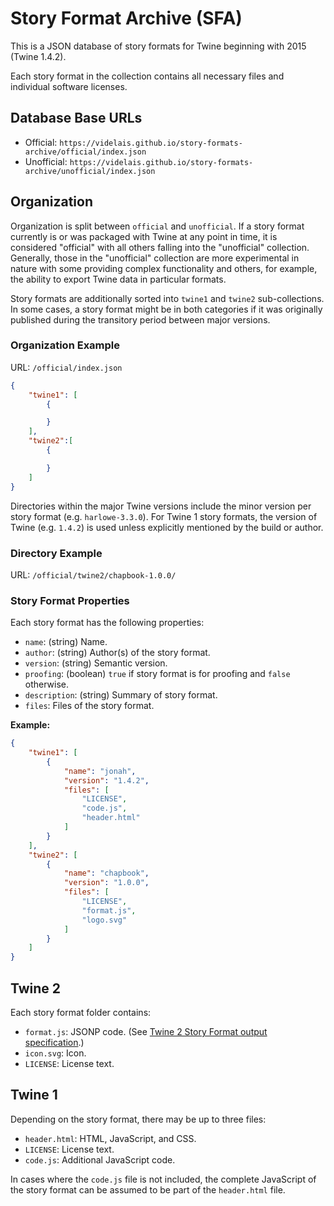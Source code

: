 # Story Format Archive (SFA)

This is a JSON database of story formats for Twine beginning with 2015 (Twine 1.4.2).

Each story format in the collection contains all necessary files and individual software licenses.

## Database Base URLs

- Official: `https://videlais.github.io/story-formats-archive/official/index.json`
- Unofficial: `https://videlais.github.io/story-formats-archive/unofficial/index.json`

## Organization

Organization is split between `official` and `unofficial`. If a story format currently is or was packaged with Twine at any point in time, it is considered "official" with all others falling into the "unofficial" collection. Generally, those in the "unofficial" collection are more experimental in nature with some providing complex functionality and others, for example, the ability to export Twine data in particular formats.

Story formats are additionally sorted into `twine1` and `twine2` sub-collections. In some cases, a story format might be in both categories if it was originally published during the transitory period between major versions.

### Organization Example

URL: `/official/index.json`

```json
{
    "twine1": [
        {

        }
    ],
    "twine2":[
        {

        }
    ]
}
```

Directories within the major Twine versions include the minor version per story format (e.g. `harlowe-3.3.0`). For Twine 1 story formats, the version of Twine (e.g. `1.4.2`) is used unless explicitly mentioned by the build or author.

### Directory Example

URL: `/official/twine2/chapbook-1.0.0/`

### Story Format Properties

Each story format has the following properties:

- `name`: (string) Name.
- `author`: (string) Author(s) of the story format.
- `version`: (string) Semantic version.
- `proofing`: (boolean) `true` if story format is for proofing and `false` otherwise.
- `description`: (string) Summary of story format.
- `files`: Files of the story format.

**Example:**

```json
{
    "twine1": [
        {
            "name": "jonah",
            "version": "1.4.2",
            "files": [
                "LICENSE",
                "code.js",
                "header.html"
            ]
        }
    ],
    "twine2": [
        {
            "name": "chapbook",
            "version": "1.0.0",
            "files": [
                "LICENSE",
                "format.js",
                "logo.svg"
            ]
        }
    ]
}
```

## Twine 2

Each story format folder contains:

- `format.js`: JSONP code. (See [Twine 2 Story Format output specification](https://github.com/iftechfoundation/twine-specs/blob/master/twine-2-storyformats-spec.md).)
- `icon.svg`: Icon.
- `LICENSE`: License text.

## Twine 1

Depending on the story format, there may be up to three files:

- `header.html`: HTML, JavaScript, and CSS.
- `LICENSE`: License text.
- `code.js`: Additional JavaScript code.

In cases where the `code.js` file is not included, the complete JavaScript of the story format can be assumed to be part of the `header.html` file.
